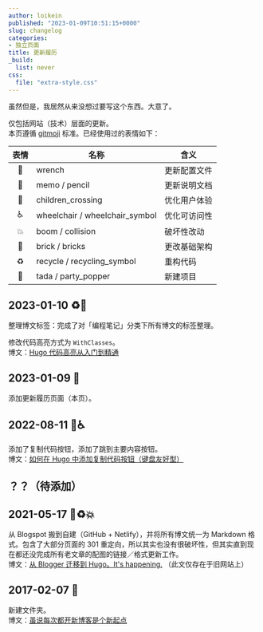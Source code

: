 ```yaml
---
author: loikein
published: "2023-01-09T10:51:15+0000"
slug: changelog
categories:
- 独立页面
title: 更新履历
_build:
  list: never
css:
  file: "extra-style.css"
---
```


虽然但是，我居然从来没想过要写这个东西。大意了。

仅包括网站（技术）层面的更新。  
本页遵循 [gitmoji](https://gitmoji.dev/) 标准。已经使用过的表情如下：

| 表情 | 名称             | 含义        |
|:---:|------------------|------------|
| 🔧 | wrench            | 更新配置文件 |
| 📝 | memo / pencil     | 更新说明文档 |
| 🚸 | children_crossing | 优化用户体验 |
| ♿ |  wheelchair / wheelchair_symbol | 优化可访问性 |
| 💥 | boom / collision   | 破坏性改动 |
| 🧱 | brick / bricks   | 更改基础架构 |
| ♻️ | recycle / recycling_symbol | 重构代码 |
| 🎉 | tada / party_popper | 新建项目 |

<!-- 
| ✨ | Sparkles          | 新功能      |
| 💄 | Lipstick          | 更新用户界面或样式文件 |
| 🏷️ | label             | 更改类型    |
 -->

## 2023-01-10 ♻️🔧

整理博文标签：完成了对「编程笔记」分类下所有博文的标签整理。

修改代码高亮方式为 `WithClasses`。  
博文：[Hugo 代码高亮从入门到精通](/drafts/2023-01-10-hugo-syntax-highlight-from-beginner-to-expert/)


## 2023-01-09 📝

添加更新履历页面（本页）。


## 2022-08-11 🚸♿

添加了复制代码按钮，添加了跳到主要内容按钮。  
博文：[如何在 Hugo 中添加复制代码按钮（键盘友好型）](/posts/2022-08-11-hugo-copy-code-button/)


## ？？（待添加）


## 2021-05-17 🧱♻️💥

从 Blogspot 搬到自建（GitHub \+ Netlify），并将所有博文统一为 Markdown 格式。包含了大部分页面的 301 重定向，所以其实也没有很破坏性，但其实直到现在都还没完成所有老文章的配图的链接／格式更新工作。  
博文：[从 Blogger 迁移到 Hugo。It's happening.](https://loikein.blogspot.com/2021/05/blogger-hugoits-happening.html) （此文仅存在于旧网站上）


## 2017-02-07 🎉

新建文件夹。  
博文：[虽说每次都开新博客是个新起点](/posts/2017-02-07-new-blog-new-start-again/)
